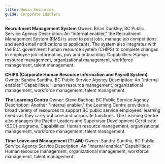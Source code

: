```yaml
---
title: Human Resources
guide: Corporate Enablers
---
```


**Recruitment Management System** Owner: Brian Dunkley, BC Public Service Agency Description: An "internal enabler," the Recruitment Management System (RMS) is used to post jobs, manage job competitions and send email notifications to applicants. The system also integrates with the B.C. government human resource system (CHIPS) to complete changes in employee job information, pay and onboarding. Capabilities: Human resource management, organizational management, workforce management, talent management.

**CHIPS (Corporate Human Resource Information and Payroll System)** Owner: Sandra Sandhu, BC Public Service Agency Description: An "internal enabler." Capabilities: Human resource management, organizational management, workforce management, talent management.

**The Learning Centre** Owner: Steve Bachop, BC Public Service Agency Description: Another "internal enabler," the Learning Centre provides a broad variety of resources to support BC public service employees’ learning needs as they carry out core and corporate functions. The Learning Centre also manages the Pacific Leaders and Supervisor Development Certificate (SDC) programs. Capabilities: Human resource management, organizational management, workforce management, talent management.

**Time Leave and Management (TLAM)** Owner: Sandra Sundhu, BC Public Service Agency Service Description: An "internal enabler." Capabilities: Human resource management, organizational management, workforce management, talent management.
